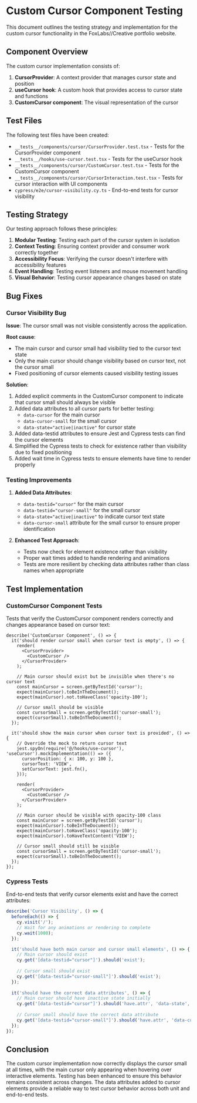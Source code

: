 # Custom Cursor Component Testing

This document outlines the testing strategy and implementation for the custom cursor functionality in the FoxLabs//Creative portfolio website.

## Component Overview

The custom cursor implementation consists of:

1. **CursorProvider**: A context provider that manages cursor state and position
2. **useCursor hook**: A custom hook that provides access to cursor state and functions
3. **CustomCursor component**: The visual representation of the cursor

## Test Files

The following test files have been created:

- `__tests__/components/cursor/CursorProvider.test.tsx` - Tests for the CursorProvider component
- `__tests__/hooks/use-cursor.test.tsx` - Tests for the useCursor hook
- `__tests__/components/cursor/CustomCursor.test.tsx` - Tests for the CustomCursor component
- `__tests__/components/cursor/CursorInteraction.test.tsx` - Tests for cursor interaction with UI components
- `cypress/e2e/cursor-visibility.cy.ts` - End-to-end tests for cursor visibility

## Testing Strategy

Our testing approach follows these principles:

1. **Modular Testing**: Testing each part of the cursor system in isolation
2. **Context Testing**: Ensuring context provider and consumer work correctly together
3. **Accessibility Focus**: Verifying the cursor doesn't interfere with accessibility features
4. **Event Handling**: Testing event listeners and mouse movement handling
5. **Visual Behavior**: Testing cursor appearance changes based on state

## Bug Fixes

### Cursor Visibility Bug

**Issue**: The cursor small was not visible consistently across the application.

**Root cause**: 
- The main cursor and cursor small had visibility tied to the cursor text state
- Only the main cursor should change visibility based on cursor text, not the cursor small
- Fixed positioning of cursor elements caused visibility testing issues

**Solution**:
1. Added explicit comments in the CustomCursor component to indicate that cursor small should always be visible
2. Added data attributes to all cursor parts for better testing:
   - `data-cursor` for the main cursor
   - `data-cursor-small` for the small cursor
   - `data-state="active|inactive"` for cursor state
3. Added data-testid attributes to ensure Jest and Cypress tests can find the cursor elements
4. Simplified the Cypress tests to check for existence rather than visibility due to fixed positioning
5. Added wait time in Cypress tests to ensure elements have time to render properly

### Testing Improvements

1. **Added Data Attributes**:
   - `data-testid="cursor"` for the main cursor
   - `data-testid="cursor-small"` for the small cursor
   - `data-state="active|inactive"` to indicate cursor text state
   - `data-cursor-small` attribute for the small cursor to ensure proper identification

2. **Enhanced Test Approach**:
   - Tests now check for element existence rather than visibility
   - Proper wait times added to handle rendering and animations
   - Tests are more resilient by checking data attributes rather than class names when appropriate

## Test Implementation

### CustomCursor Component Tests

Tests that verify the CustomCursor component renders correctly and changes appearance based on cursor text:

```tsx
describe('CustomCursor Component', () => {
  it('should render cursor small when cursor text is empty', () => {
    render(
      <CursorProvider>
        <CustomCursor />
      </CursorProvider>
    );
    
    // Main cursor should exist but be invisible when there's no cursor text
    const mainCursor = screen.getByTestId('cursor');
    expect(mainCursor).toBeInTheDocument();
    expect(mainCursor).not.toHaveClass('opacity-100');
    
    // Cursor small should be visible
    const cursorSmall = screen.getByTestId('cursor-small');
    expect(cursorSmall).toBeInTheDocument();
  });
  
  it('should show the main cursor when cursor text is provided', () => {
    // Override the mock to return cursor text
    jest.spyOn(require('@/hooks/use-cursor'), 'useCursor').mockImplementation(() => ({
      cursorPosition: { x: 100, y: 100 },
      cursorText: 'VIEW',
      setCursorText: jest.fn(),
    }));
    
    render(
      <CursorProvider>
        <CustomCursor />
      </CursorProvider>
    );
    
    // Main cursor should be visible with opacity-100 class
    const mainCursor = screen.getByTestId('cursor');
    expect(mainCursor).toBeInTheDocument();
    expect(mainCursor).toHaveClass('opacity-100');
    expect(mainCursor).toHaveTextContent('VIEW');
    
    // Cursor small should still be visible
    const cursorSmall = screen.getByTestId('cursor-small');
    expect(cursorSmall).toBeInTheDocument();
  });
});
```

### Cypress Tests

End-to-end tests that verify cursor elements exist and have the correct attributes:

```ts
describe('Cursor Visibility', () => {
  beforeEach(() => {
    cy.visit('/');
    // Wait for any animations or rendering to complete
    cy.wait(1000);
  });

  it('should have both main cursor and cursor small elements', () => {
    // Main cursor should exist
    cy.get('[data-testid="cursor"]').should('exist');
    
    // Cursor small should exist
    cy.get('[data-testid="cursor-small"]').should('exist');
  });
  
  it('should have the correct data attributes', () => {
    // Main cursor should have inactive state initially
    cy.get('[data-testid="cursor"]').should('have.attr', 'data-state', 'inactive');
    
    // Cursor small should have the correct data attribute
    cy.get('[data-testid="cursor-small"]').should('have.attr', 'data-cursor-small');
  });
});
```

## Conclusion

The custom cursor implementation now correctly displays the cursor small at all times, with the main cursor only appearing when hovering over interactive elements. Testing has been enhanced to ensure this behavior remains consistent across changes. The data attributes added to cursor elements provide a reliable way to test cursor behavior across both unit and end-to-end tests. 